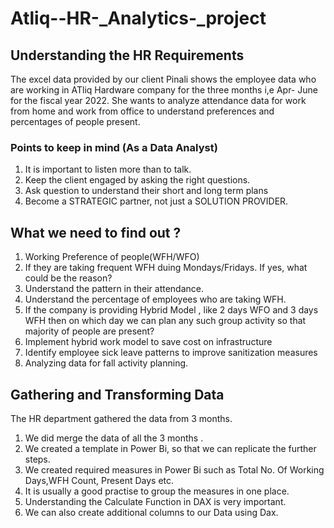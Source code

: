 # Atliq--HR-_Analytics-_project

## Understanding the HR Requirements

The excel data provided by our client Pinali shows the employee data who are working in ATliq Hardware company for the three months i,e Apr- June for the fiscal year 2022.
She wants to analyze attendance data for work from home and work from office to understand preferences and percentages of people present.

 ### Points to keep in mind (As a Data Analyst)
  1. It is important to listen more than to talk.
  2. Keep the client engaged by asking the right questions.
  3. Ask question to understand their short and long term plans
  4. Become a STRATEGIC partner, not just a SOLUTION PROVIDER.


## What we need to find out ?
 1. Working Preference of people(WFH/WFO)
 2. If they are taking frequent WFH duing Mondays/Fridays. If yes, what could be the reason?
 3. Understand the pattern in their attendance.
 4. Understand the percentage of employees who are taking WFH.
 5. If the company is providing Hybrid Model , like 2 days WFO and 3 days WFH then on which day we can plan any such group activity so that majority of people are present?
 6. Implement hybrid work model to save cost on infrastructure
 7. Identify employee sick leave patterns to improve sanitization measures
 8. Analyzing data for fall activity planning.
 

## Gathering and Transforming Data
The HR department gathered the data from 3 months.
1. We did merge the data of all the 3 months .
2. We created a template in Power Bi, so that we can replicate the further steps.
3. We created required measures in Power Bi such as Total No. Of Working Days,WFH Count, Present Days etc.
4. It is usually a good practise to group the measures in one place.
5. Understanding the Calculate Function in DAX is very important.
6. We can also create additional columns to our Data using Dax.

